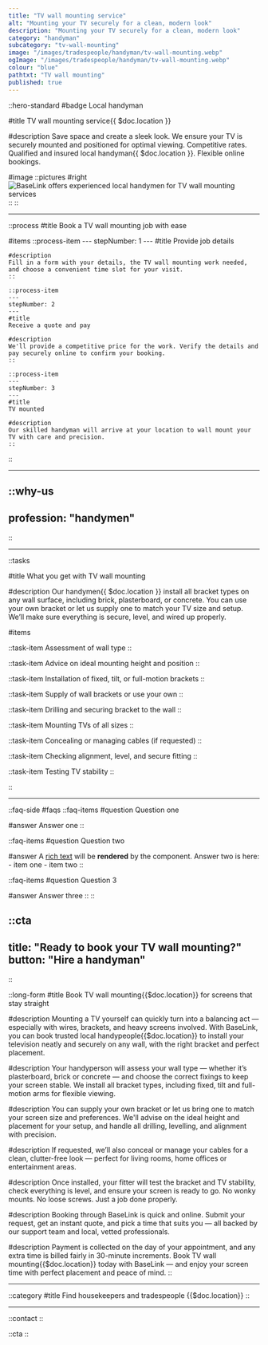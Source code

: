 ```yaml
---
title: "TV wall mounting service"
alt: "Mounting your TV securely for a clean, modern look"
description: "Mounting your TV securely for a clean, modern look"
category: "handyman"
subcategory: "tv-wall-mounting"
image: "/images/tradespeople/handyman/tv-wall-mounting.webp"
ogImage: "/images/tradespeople/handyman/tv-wall-mounting.webp"
colour: "blue"
pathtxt: "TV wall mounting"
published: true
---
```


::hero-standard
#badge
Local handyman

#title
TV wall mounting service{{ $doc.location }}

#description
Save space and create a sleek look. We ensure your TV is securely mounted and positioned for optimal viewing. Competitive rates. Qualified and insured local handyman{{ $doc.location }}. Flexible online bookings.

#image
    ::pictures
    #right
    ![BaseLink offers experienced local handymen for TV wall mounting services](/images/tradespeople/handyman/tv-wall-mounting.webp)
    ::
::

---

::process
#title
Book a TV wall mounting job with ease

#items
    ::process-item
    ---
    stepNumber: 1
    ---
    #title
    Provide job details

    #description
    Fill in a form with your details, the TV wall mounting work needed, and choose a convenient time slot for your visit.
    ::
    
    ::process-item
    ---
    stepNumber: 2
    ---
    #title
    Receive a quote and pay

    #description
    We'll provide a competitive price for the work. Verify the details and pay securely online to confirm your booking.
    ::

    ::process-item
    ---
    stepNumber: 3
    ---
    #title
    TV mounted

    #description
    Our skilled handyman will arrive at your location to wall mount your TV with care and precision.
    ::
::

---

::why-us
---
profession: "handymen"
---
::

---

::tasks

#title
What you get with TV wall mounting

#description
Our handymen{{ $doc.location }} install all bracket types on any wall surface, including brick, plasterboard, or concrete. You can use your own bracket or let us supply one to match your TV size and setup. We’ll make sure everything is secure, level, and wired up properly.

#items

  ::task-item
  Assessment of wall type
  ::

  ::task-item
  Advice on ideal mounting height and position
  ::

  ::task-item
  Installation of fixed, tilt, or full-motion brackets
  ::

  ::task-item
  Supply of wall brackets or use your own
  ::

  ::task-item
  Drilling and securing bracket to the wall
  ::

  ::task-item
  Mounting TVs of all sizes
  ::

  ::task-item
  Concealing or managing cables (if requested)
  ::

  ::task-item
  Checking alignment, level, and secure fitting
  ::

  ::task-item
  Testing TV stability
  ::

::

---

::faq-side
#faqs
  ::faq-items
  #question
  Question one

  #answer
  Answer one
  ::

  ::faq-items
  #question
  Question two

  #answer
  A [rich text](/services/commercial-cleaning) will be **rendered** by the component.
  Answer two is here:
    - item one
    - item two
  ::

  ::faq-items
  #question
  Question 3

  #answer
  Answer three
  ::
::

::cta
---
title: "Ready to book your TV wall mounting?"
button: "Hire a handyman"
---
::

::long-form
#title
Book TV wall mounting{{$doc.location}} for screens that stay straight

#description
Mounting a TV yourself can quickly turn into a balancing act — especially with wires, brackets, and heavy screens involved. With BaseLink, you can book trusted local handypeople{{$doc.location}} to install your television neatly and securely on any wall, with the right bracket and perfect placement.

#description
Your handyperson will assess your wall type — whether it’s plasterboard, brick or concrete — and choose the correct fixings to keep your screen stable. We install all bracket types, including fixed, tilt and full-motion arms for flexible viewing.

#description
You can supply your own bracket or let us bring one to match your screen size and preferences. We'll advise on the ideal height and placement for your setup, and handle all drilling, levelling, and alignment with precision.

#description
If requested, we’ll also conceal or manage your cables for a clean, clutter-free look — perfect for living rooms, home offices or entertainment areas.

#description
Once installed, your fitter will test the bracket and TV stability, check everything is level, and ensure your screen is ready to go. No wonky mounts. No loose screws. Just a job done properly.

#description
Booking through BaseLink is quick and online. Submit your request, get an instant quote, and pick a time that suits you — all backed by our support team and local, vetted professionals.

#description
Payment is collected on the day of your appointment, and any extra time is billed fairly in 30-minute increments. Book TV wall mounting{{$doc.location}} today with BaseLink — and enjoy your screen time with perfect placement and peace of mind.
::

---

::category
#title
Find housekeepers and tradespeople {{$doc.location}}
::

---

::contact
::

::cta
::